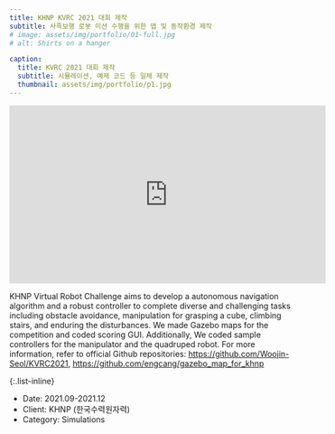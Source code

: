 ```yaml
---
title: KHNP KVRC 2021 대회 제작
subtitle: 사족보행 로봇 미션 수행을 위한 맵 및 동작환경 제작
# image: assets/img/portfolio/01-full.jpg
# alt: Shirts on a hanger

caption:
  title: KVRC 2021 대회 제작
  subtitle: 시뮬레이션, 예제 코드 등 일체 제작
  thumbnail: assets/img/portfolio/p1.jpg
---
```

  <iframe width="560" height="315" src="https://www.youtube.com/embed/6oXx2bvzU9Y" title="YouTube video player" frameborder="0" allow="accelerometer; autoplay; clipboard-write; encrypted-media; gyroscope; picture-in-picture" allowfullscreen></iframe>

KHNP Virtual Robot Challenge aims to develop a autonomous navigation algorithm and a robust controller to complete diverse and challenging tasks including obstacle avoidance, manipulation for grasping a cube, climbing stairs, and enduring the disturbances. We made Gazebo maps for the competition and coded scoring GUI. Additionally, We coded sample controllers for the manipulator and the quadruped robot.
For more information, refer to official Github repositories: https://github.com/Woojin-Seol/KVRC2021, https://github.com/engcang/gazebo_map_for_khnp

{:.list-inline}
- Date: 2021.09-2021.12
- Client: KHNP (한국수력원자력)
- Category: Simulations

